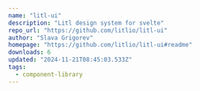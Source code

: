 ```yaml
---
name: "litl-ui"
description: "Litl design system for svelte"
repo_url: "https://github.com/litlio/litl-ui"
author: "Slava Grigorev"
homepage: "https://github.com/litlio/litl-ui#readme"
downloads: 6
updated: "2024-11-21T08:45:03.533Z"
tags: 
  - component-library
---
```


